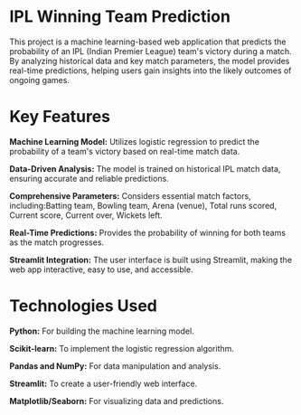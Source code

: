 # IPL Winning Team Prediction
This project is a machine learning-based web application that predicts the probability of an IPL (Indian Premier League) team's victory during a match. By analyzing historical data and key match parameters, the model provides real-time predictions, helping users gain insights into the likely outcomes of ongoing games.

# Key Features
**Machine Learning Model:** Utilizes logistic regression to predict the probability of a team's victory based on real-time match data.

**Data-Driven Analysis:** The model is trained on historical IPL match data, ensuring accurate and reliable predictions.

**Comprehensive Parameters:** Considers essential match factors, including:Batting team, Bowling team, Arena (venue), Total runs scored, Current score, Current over, Wickets left.

**Real-Time Predictions:** Provides the probability of winning for both teams as the match progresses.

**Streamlit Integration:** The user interface is built using Streamlit, making the web app interactive, easy to use, and accessible.

# Technologies Used
**Python:** For building the machine learning model.

**Scikit-learn:** To implement the logistic regression algorithm.

**Pandas and NumPy:** For data manipulation and analysis.

**Streamlit:** To create a user-friendly web interface.

**Matplotlib/Seaborn:** For visualizing data and predictions.


